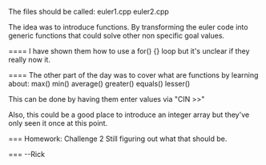 
The files should be called:
euler1.cpp
euler2.cpp

The idea was to introduce functions. By transforming the euler code into generic functions that could solve other non specific goal values.

====
I have shown them how to use a for() {} loop but it's unclear if they really now it.

====
The other part of the day was to cover what are functions by learning about:
max()
min()
average()
greater()
equals()
lesser()

This can be done by having them enter values via "CIN >>" 

Also, this could be a good place to introduce an integer array but they've only seen it once at this point.

===
Homework: Challenge 2
Still figuring out what that should be.

===
--Rick
